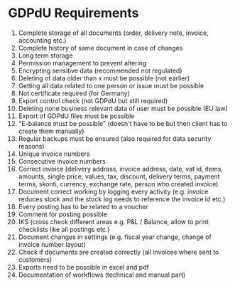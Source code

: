 # GDPdU Requirements

1. Complete storage of all documents (order, delivery note, invoice, accounting etc.)
2. Complete history of same document in case of changes
3. Long term storage
4. Permission management to prevent altering
5. Encrypting sensitive data (recommended not regulated)
6. Deleting of data older than x must be possible (not earlier)
7. Getting all data related to one person or issue must be possible
8. Not certificate required (for Germany)
9. Export control check (not GDPdU but still required)
10. Deleting none business relevant data of user must be possible (EU law)
11. Export of GDPdU files must be possible
12. "E-balance must be possible" (doesn't have to be but then client has to create them manually)
13. Regular backups must be ensured (also required for data security reasons)
14. Unique invoice numbers
15. Consecutive invoice numbers
16. Correct invoice (delivery addrass, invoice address, date, vat id, items, amounts, single price, values, tax, discount, delivery terms, payment terms, skonti, currency, exchange rate, person who created invoice)
17. Document correct working by logging every activity (e.g. invoice reduces stock and the stock log needs to reference the invoice id etc.)
18. Every posting has to be related to a voucher
19. Comment for posting possible
20. IKS (cross check different areas e.g. P&L / Balance, allow to print checklists like all postings etc.)
21. Document changes in settings (e.g. fiscal year change, change of invoice number layout)
22. Check if documents are created correctly (all invoices where sent to customers)
23. Exports need to be possible in excel and pdf
24. Documentation of workflows (technical and manual part)
